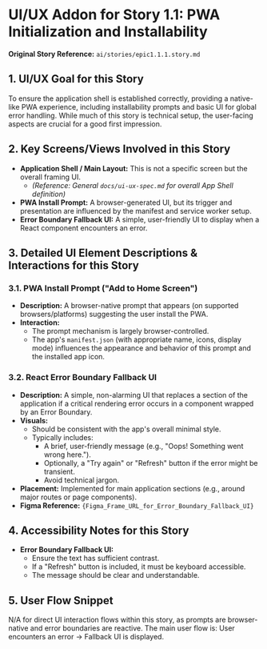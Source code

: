# UI/UX Addon for Story 1.1: PWA Initialization and Installability

**Original Story Reference:** `ai/stories/epic1.1.1.story.md`

## 1. UI/UX Goal for this Story

To ensure the application shell is established correctly, providing a native-like PWA experience, including installability prompts and basic UI for global error handling. While much of this story is technical setup, the user-facing aspects are crucial for a good first impression.

## 2. Key Screens/Views Involved in this Story

- **Application Shell / Main Layout:** This is not a specific screen but the overall framing UI.
  - *(Reference: General `docs/ui-ux-spec.md` for overall App Shell definition)*
- **PWA Install Prompt:** A browser-generated UI, but its trigger and presentation are influenced by the manifest and service worker setup.
- **Error Boundary Fallback UI:** A simple, user-friendly UI to display when a React component encounters an error.

## 3. Detailed UI Element Descriptions & Interactions for this Story

### 3.1. PWA Install Prompt ("Add to Home Screen")

- **Description:** A browser-native prompt that appears (on supported browsers/platforms) suggesting the user install the PWA.
- **Interaction:**
  - The prompt mechanism is largely browser-controlled.
  - The app's `manifest.json` (with appropriate name, icons, display mode) influences the appearance and behavior of this prompt and the installed app icon.

### 3.2. React Error Boundary Fallback UI

- **Description:** A simple, non-alarming UI that replaces a section of the application if a critical rendering error occurs in a component wrapped by an Error Boundary.
- **Visuals:**
  - Should be consistent with the app's overall minimal style.
  - Typically includes:
    - A brief, user-friendly message (e.g., "Oops! Something went wrong here.").
    - Optionally, a "Try again" or "Refresh" button if the error might be transient.
    - Avoid technical jargon.
- **Placement:** Implemented for main application sections (e.g., around major routes or page components).
- **Figma Reference:** `{Figma_Frame_URL_for_Error_Boundary_Fallback_UI}`

## 4. Accessibility Notes for this Story

- **Error Boundary Fallback UI:**
  - Ensure the text has sufficient contrast.
  - If a "Refresh" button is included, it must be keyboard accessible.
  - The message should be clear and understandable.

## 5. User Flow Snippet

N/A for direct UI interaction flows within this story, as prompts are browser-native and error boundaries are reactive. The main user flow is: User encounters an error -> Fallback UI is displayed.
